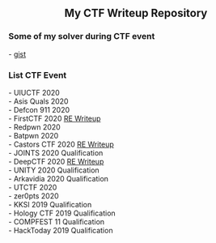<h2 align="center">My CTF Writeup Repository</h2>

<h3>Some of my solver during CTF event</h3>
- <a href="http://gist.github.com/ret2ex">gist</a> <br>

<h3>List CTF Event</h3>
- UIUCTF 2020<br>
- Asis Quals 2020<br>
- Defcon 911 2020<br>
- FirstCTF 2020 <a href="https://medium.com/@ret2ex/write-up-first-challenge-2020-2e2ff284d590">RE Writeup</a> <br>
- Redpwn 2020<br>
- Batpwn 2020<br>
- Castors CTF 2020 <a href="https://medium.com/@ret2ex/reverse-engineering-castors-ctf-2020-b80ce7a4670">RE Writeup</a><br> 
- JOINTS 2020 Qualification<br>
- DeepCTF 2020 <a href="https://medium.com/@ret2ex/reverse-engineering-deep-ctf-2020-ac9e83aa266d">RE Writeup</a><br> 
- UNITY 2020 Qualification<br>
- Arkavidia 2020 Qualification<br>
- UTCTF 2020<br>
- zer0pts 2020<br>
- KKSI 2019 Qualification<br>
- Hology CTF 2019 Qualification<br>
- COMPFEST 11 Qualification<br>
- HackToday 2019 Qualification<br>
